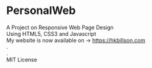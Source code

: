 # PersonalWeb
A Project on Responsive Web Page Design\
Using HTML5, CSS3 and Javascript\
My website is now available on -> https://hkbillson.com \
.\
.\
MIT License
